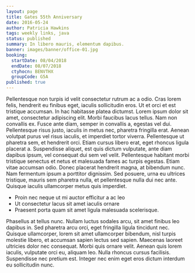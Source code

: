```yaml
---
layout: page
title: Gates 55th Anniversary
date: 2016-05-24
author: Patricia Hawkins
tags: weekly links, java
status: published
summary: In libero mauris, elementum dapibus.
banner: images/banner/office-01.jpg
booking:
  startDate: 08/04/2018
  endDate: 08/07/2018
  ctyhocn: BENVTHX
  groupCode: G5A
published: true
---
```

Pellentesque non turpis id velit consectetur rutrum ac a odio. Cras lorem felis, hendrerit eu finibus eget, iaculis sollicitudin eros. Ut et orci et est tristique accumsan. In hac habitasse platea dictumst. Lorem ipsum dolor sit amet, consectetur adipiscing elit. Morbi faucibus lacus tellus. Nam non convallis ex.
Fusce ante diam, semper in convallis a, egestas vel dui. Pellentesque risus justo, iaculis in metus nec, pharetra fringilla erat. Aenean volutpat purus vel risus iaculis, et imperdiet tortor viverra. Pellentesque ut pharetra sem, et hendrerit orci. Etiam cursus libero erat, eget rhoncus ligula placerat a. Suspendisse aliquet, est quis dictum vulputate, ante diam dapibus ipsum, vel consequat dui sem vel velit. Pellentesque habitant morbi tristique senectus et netus et malesuada fames ac turpis egestas. Etiam vitae accumsan odio. Donec placerat hendrerit magna, at bibendum nunc. Nam fermentum ipsum a porttitor dignissim. Sed posuere, urna eu ultrices tristique, mauris sem pharetra nulla, et pellentesque nulla dui nec ante. Quisque iaculis ullamcorper metus quis imperdiet.

* Proin nec neque ut mi auctor efficitur a ac leo
* Ut consectetur lacus sit amet iaculis ornare
* Praesent porta quam sit amet ligula malesuada scelerisque.

Phasellus at tellus nunc. Nullam luctus sodales arcu, sit amet finibus leo dapibus in. Sed pharetra arcu orci, eget fringilla ligula tincidunt nec. Quisque ullamcorper, lorem sit amet ullamcorper bibendum, nisl turpis molestie libero, et accumsan sapien lectus sed sapien. Maecenas laoreet ultricies dolor nec consequat. Morbi quis ornare velit. Aenean quis lorem iaculis, vulputate orci eu, aliquam leo. Nulla rhoncus cursus facilisis. Suspendisse nec pretium est. Integer nec enim eget eros dictum interdum eu sollicitudin nunc.
